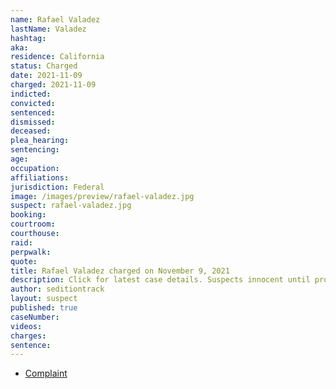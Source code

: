 ```yaml
---
name: Rafael Valadez
lastName: Valadez
hashtag:
aka:
residence: California
status: Charged
date: 2021-11-09
charged: 2021-11-09
indicted:
convicted:
sentenced:
dismissed:
deceased:
plea_hearing:
sentencing:
age:
occupation:
affiliations:
jurisdiction: Federal
image: /images/preview/rafael-valadez.jpg
suspect: rafael-valadez.jpg
booking:
courtroom:
courthouse:
raid:
perpwalk:
quote:
title: Rafael Valadez charged on November 9, 2021
description: Click for latest case details. Suspects innocent until proven guilty.
author: seditiontrack
layout: suspect
published: true
caseNumber:
videos:
charges:
sentence:
---
```

- [Complaint](https://extremism.gwu.edu/sites/g/files/zaxdzs2191/f/Rafael%20Valadez%20Jr%20Criminal%20Complaint.pdf)

